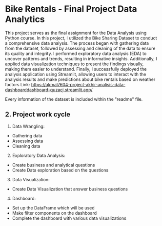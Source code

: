 
# Bike Rentals - Final Project Data Analytics

This project serves as the final assignment for the Data Analysis using Python course. In this project, I utilized the Bike Sharing Dataset to conduct a comprehensive data analysis. The process began with gathering data from the dataset, followed by assessing and cleaning of the data to ensure its quality and integrity. I performed exploratory data analysis (EDA) to uncover patterns and trends, resulting in informative insights. Additionally, I applied data visualization techniques to present the findings visually, making them easier to understand. Finally, I successfully deployed the analysis application using Streamlit, allowing users to interact with the analysis results and make predictions about bike rentals based on weather factors
Link: https://akmal7604-project-akhir-analisis-data-dashboarddashboard-quzacj.streamlit.app/

Every information of the dataset is included within the "readme" file.

## 2. Project work cycle
1. Data Wrangling: 
 - Gathering data
 - Assessing data
 - Cleaning data
2. Exploratory Data Analysis:
 - Create business and analytical questions
 - Create Data exploration based on the questions
3. Data Visualization:
 - Create Data Visualization that answer business questions
4. Dashboard:
 - Set up the DataFrame which will be used
 - Make filter components on the dashboard
 - Complete the dashboard with various data visualizations
